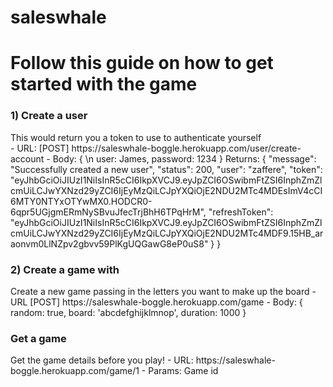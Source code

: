 # saleswhale

<h1>Follow this guide on how to get started with the game </h1>
<h3>1) Create a user</h3>
This would return you a token to use to authenticate yourself <br>
- URL: [POST] https://saleswhale-boggle.herokuapp.com/user/create-account
- Body: { \n
          user: James,
          password: 1234
        }
Returns: {
            "message": "Successfully created a new user",
            "status": 200,
            "user": "zaffere",
            "token": "eyJhbGciOiJIUzI1NiIsInR5cCI6IkpXVCJ9.eyJpZCI6OSwibmFtZSI6InphZmZlcmUiLCJwYXNzd29yZCI6IjEyMzQiLCJpYXQiOjE2NDU2MTc4MDEsImV4cCI6MTY0NTYxOTYwMX0.HODCR0-6qpr5UGjgmERmNySBvuJfecTrjBhH6TPqHrM",
            "refreshToken":   "eyJhbGciOiJIUzI1NiIsInR5cCI6IkpXVCJ9.eyJpZCI6OSwibmFtZSI6InphZmZlcmUiLCJwYXNzd29yZCI6IjEyMzQiLCJpYXQiOjE2NDU2MTc4MDF9.15HB_araonvm0LlNZpv2gbvv59PlKgUQGawG8eP0uS8"
}
         }

<h3>2) Create a game with</h3>
Create a new game passing in the letters you want to make up the board
- URL [POST] https://saleswhale-boggle.herokuapp.com/game
- Body: {
          random: true,
          board: 'abcdefghijklmnop',
          duration: 1000
        }

<h3>Get a game</h3>
Get the game details before you play!
- URL: https://saleswhale-boggle.herokuapp.com/game/1
- Params: Game id
